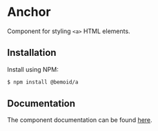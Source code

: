 # Anchor

Component for styling `<a>` HTML elements.

## Installation

Install using NPM:

```bash
$ npm install @bemoid/a
```

## Documentation

The component documentation can be found [here](//bemoid.org/docs/a).
